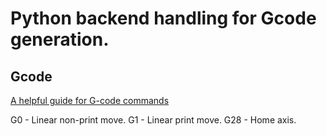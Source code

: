 # Python backend handling for Gcode generation.

## Gcode

[A helpful guide for G-code commands](https://marlinfw.org/meta/gcode/)

G0 - Linear non-print move.
G1 - Linear print move.
G28 - Home axis.

